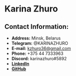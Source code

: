 # Karina Zhuro

## Contact Information:

* **Address:** Minsk, Belarus
* **Telegram:** @KARINAZHURO
* **E-mail:**  kzhuro36@gmail.com
* **Phone:** +375 44 7333963
* **Discord:** karinazhuro#5892
* **[LinkedIn](https://www.linkedin.com/in/karina-zhuro/)**
* **[GitHub](https://www.github.com/karinazhuro)** 